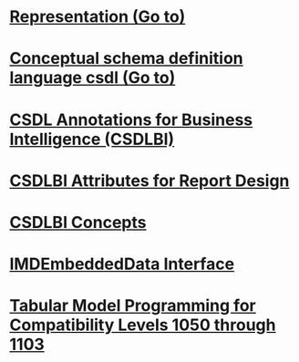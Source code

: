 # [Representation (Go to)](../../analysis-services/tabular-model-programming-compatibility-levels-1050-1103/representation/index.md?toc=%2fsql%2fanalysis-services%2ftabular-model-programming-compatibility-levels-1050-1103%2frepresentation%2ftoc.json)
# [Conceptual schema definition language csdl (Go to)](../../analysis-services/tabular-model-programming-compatibility-levels-1050-1103/conceptual-schema-definition-language-csdl/index.md?toc=%2fsql%2fanalysis-services%2ftabular-model-programming-compatibility-levels-1050-1103%2fconceptual-schema-definition-language-csdl%2ftoc.json)
# [CSDL Annotations for Business Intelligence (CSDLBI)](csdl-annotations-for-business-intelligence-csdlbi.md)
# [CSDLBI Attributes for Report Design](csdlbi-attributes-for-report-design.md)
# [CSDLBI Concepts](csdlbi-concepts.md)
# [IMDEmbeddedData Interface](imdembeddeddata-interface.md)
# [Tabular Model Programming for Compatibility Levels 1050 through 1103](tabular-model-programming-for-compatibility-levels-1050-through-1103.md)
